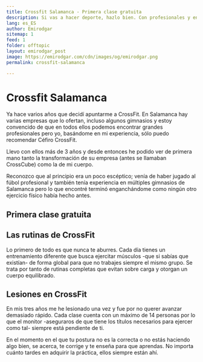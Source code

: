 ```yaml
---
title: Crossfit Salamanca - Primera clase gratuita
description: Si vas a hacer deporte, hazlo bien. Con profesionales y en unas buenas instalaciones
lang: es_ES
author: Emirodgar
sitemap: 1
feed: 1
folder: offtopic
layout: emirodgar_post
image: https://emirodgar.com/cdn/images/og/emirodgar.png
permalink: crossfit-salamanca

---
```


# Crossfit Salamanca

Ya hace varios años que decidí apuntarme a CrossFit. En Salamanca hay varias empresas que lo ofertan, incluso algunos gimnasios y estoy convencido de que en todos ellos podemos encontrar grandes profesionales pero yo, basándome en mi experiencia, sólo puedo recomendar Céfiro CrossFit.

Llevo con ellos más de 3 años y desde entonces he podido ver de primera mano tanto la transformación de su empresa (antes se llamaban CrossCube) como la de mi cuerpo.

Reconozco que al principio era un poco escéptico; venía de haber jugado al fúbol profesional y también tenía experiencia en múltiples gimnasios de Salamanca pero lo que encontré terminó enganchándome como ningún otro ejercicio físico había hecho antes.

## Primera clase gratuita



## Las rutinas de CrossFit

Lo primero de todo es que nunca te aburres. Cada día tienes un entrenamiento diferente que busca ejercitar músculos -que si sabías que existían- de forma global para que no trabajes siempre el mismo grupo. Se trata por tanto de rutinas completas que evitan sobre carga y otorgan un cuerpo equilibrado.

## Lesiones en CrossFit

En mis tres años me he lesionado una vez y fue por no querer avanzar demasiado rápido. Cada clase cuenta con un máximo de 14 personas por lo que el monitor -aseguraros de que tiene los títulos necesarios para ejercer como tal- siempre está pendiente de ti.

En el momento en el que tu postura no es la correcta o no estás haciendo algo bien, se acerca, te corrige y te enseña para que aprendas. No importa cuánto tardes en adquirir la práctica, ellos siempre están ahí.

<!--stackedit_data:
eyJoaXN0b3J5IjpbODQ2MzMxOTIzLC0xMzcyNjEzNjI2XX0=
-->